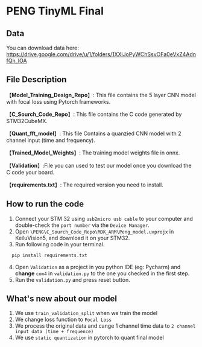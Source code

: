 # PENG TinyML Final

## Data
You can download data here: https://drive.google.com/drive/u/1/folders/1XXiJoPyWChSsvOFa0eVxZ4AdnfQh_lOA

## File Description
【**Model_Training_Design_Repo**】: This file contains the 5 layer CNN model with focal loss using Pytorch frameworks. 

【**C_Sourch_Code_Repo**】: This file contains the C code generated by STM32CubeMX.

【**Quant_fft_model**】: This file Contains a quanzied CNN model with 2 channel input (time and frequency). 

【**Trained_Model_Weights**】: The training model weights file in onnx.

【**Validation**】:File you can used to test our model once you download the C code your board.

【**requirements.txt**】: The required version you need to install.

## How to run the code
1. Connect your STM 32 using `usb2micro usb cable` to your computer and double-check the `port number` via the `Device Manager`.
2. Open `\PENG\C_Sourch_Code_Repo\MDK_ARM\Peng_model.uvprojx` in KeiluVision5, and download it on your STM32.
3. Run following code in your terminal.

```python
  pip install requirements.txt
```

4. Open `Validation` as a project in you python IDE (eg: Pycharm) and **change** `com4` in `validation.py` to the one you checked in the first step.
5. Run the `validation.py` and press reset button.

## What's new about our model
1. We use `train_validation_split` when we train the model
2. We change loss function to `Focal Loss`
3. We process the original data and cange 1 channel time data to `2 channel input data (time + frequence)`
4. We use `static quantization` in pytorch to quant final model
